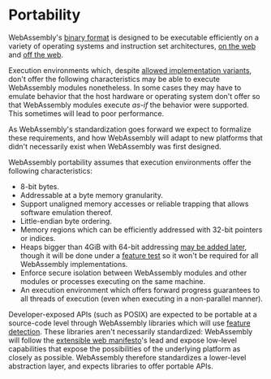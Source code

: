 # Portability

WebAssembly's [binary format](BinaryEncoding.md) is designed to be executable
efficiently on a variety of operating systems and instruction set architectures,
[on the web](Web.md) and [off the web](NonWeb.md).

Execution environments which, despite
[allowed implementation variants](IncompletelySpecifiedBehavior.md), don't offer
the following characteristics may be able to execute WebAssembly modules
nonetheless. In some cases they may have to emulate behavior that the host
hardware or operating system don't offer so that WebAssembly modules execute
*as-if* the behavior were supported. This sometimes will lead to poor
performance.

As WebAssembly's standardization goes forward we expect to formalize these
requirements, and how WebAssembly will adapt to new platforms that didn't
necessarily exist when WebAssembly was first designed.

WebAssembly portability assumes that execution environments offer the following
characteristics:

* 8-bit bytes.
* Addressable at a byte memory granularity.
* Support unaligned memory accesses or reliable trapping that allows software
  emulation thereof.
* Little-endian byte ordering.
* Memory regions which can be efficiently addressed with 32-bit
  pointers or indices.
* Heaps bigger than 4GiB with 64-bit addressing
  [may be added later](FutureFeatures.md#Heaps-bigger-than-4GiB), though it will
  be done under a [feature test](FeatureTest.md) so it won't be required for all
  WebAssembly implementations.
* Enforce secure isolation between WebAssembly modules and other modules or
  processes executing on the same machine.
* An execution environment which offers forward progress guarantees to all
  threads of execution (even when executing in a non-parallel manner).

Developer-exposed APIs (such as POSIX) are expected to be portable at a
source-code level through WebAssembly libraries which will use
[feature detection](FeatureTest.md). These libraries aren't necessarily
standardized: WebAssembly will follow the
[extensible web manifesto](https://extensiblewebmanifesto.org)'s lead and expose
low-level capabilities that expose the possibilities of the underlying platform
as closely as possible. WebAssembly therefore standardizes a lower-level
abstraction layer, and expects libraries to offer portable APIs.
